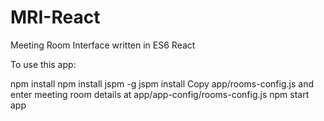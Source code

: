# MRI-React
 Meeting Room Interface written in ES6 React
 
 To use this app:
 
 npm install
 npm install jspm -g
 jspm install
 Copy app/rooms-config.js and enter meeting room details at app/app-config/rooms-config.js
 npm start app
